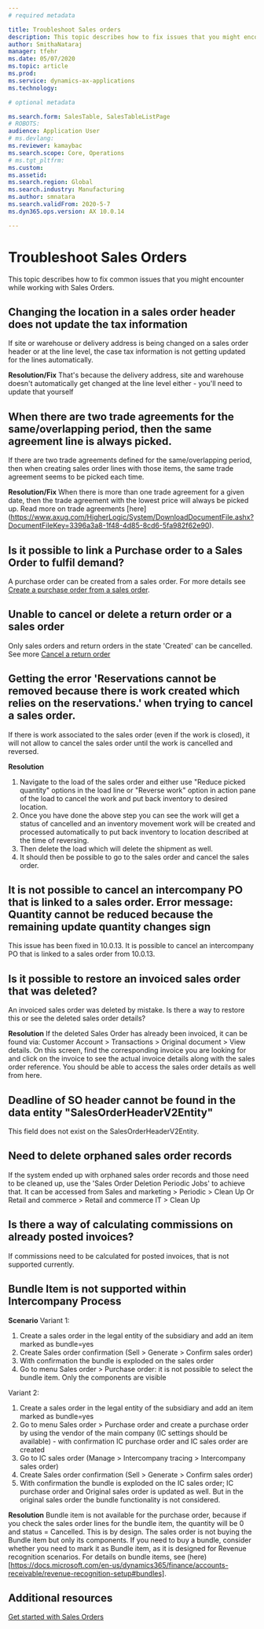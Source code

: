 ```yaml
---
# required metadata

title: Troubleshoot Sales orders
description: This topic describes how to fix issues that you might encounter while working with Sales Orders.
author: SmithaNataraj
manager: tfehr
ms.date: 05/07/2020
ms.topic: article
ms.prod: 
ms.service: dynamics-ax-applications
ms.technology: 

# optional metadata

ms.search.form: SalesTable, SalesTableListPage
# ROBOTS: 
audience: Application User
# ms.devlang: 
ms.reviewer: kamaybac
ms.search.scope: Core, Operations
# ms.tgt_pltfrm: 
ms.custom: 
ms.assetid: 
ms.search.region: Global
ms.search.industry: Manufacturing
ms.author: smnatara
ms.search.validFrom: 2020-5-7
ms.dyn365.ops.version: AX 10.0.14

---
```

# Troubleshoot Sales Orders 

This topic describes how to fix common issues that you might encounter while working with Sales Orders.

##  Changing the location in a sales order header does not update the tax information 
If site or warehouse or delivery address is being changed on a sales order header or at the line level, the case tax information is not getting updated for the lines automatically.
		
**Resolution/Fix**
That's because the delivery address, site and warehouse doesn't automatically get changed at the line level either - you'll need to update that yourself

##  When there are two trade agreements for the same/overlapping period, then the same agreement line is always picked.
If there are two trade agreements defined for the same/overlapping period, then when creating sales order lines with those items, the same trade agreement seems to be picked each time.
		
**Resolution/Fix**
When there is more than one trade agreement for a given date, then the trade agreement with the lowest price will always be picked up. Read more on trade agreements [here] (https://www.axug.com/HigherLogic/System/DownloadDocumentFile.ashx?DocumentFileKey=3396a3a8-1f48-4d85-8cd6-5fa982f62e90).

## Is it possible to link a Purchase order to a Sales Order to fulfil demand? 
A purchase order can be created from a sales order. For more details see [Create a purchase order from a sales order](https://docs.microsoft.com/en-us/dynamics365/supply-chain/sales-marketing/tasks/create-purchase-order-sales-order).

## Unable to cancel or delete a return order or a sales order
Only sales orders and return orders in the state 'Created' can be cancelled. See more [Cancel a return order](https://docs.microsoft.com/en-us/dynamics365/supply-chain/service-management/cancel-return-order)

## Getting the error 'Reservations cannot be removed because there is work created which relies on the reservations.' when trying to cancel a sales order.
If there is work associated to the sales order (even if the work is closed), it will not allow to cancel the sales order until the work is cancelled and reversed.

**Resolution**
1. Navigate to the load of the sales order and either use "Reduce picked quantity" options in the load line or "Reverse work" option in action pane of the load to cancel the work and put back inventory to desired location.
2. Once you have done the above step you can see the work will get a status of cancelled and an inventory movement work will be created and processed automatically to put back inventory to location described at the time of reversing.
3. Then delete the load which will delete the shipment as well.
4. It should then be possible to go to the sales order and cancel the sales order.

## It is not possible to cancel an intercompany PO that is linked to a sales order. Error message: Quantity cannot be reduced because the remaining update quantity changes sign
This issue has been fixed in 10.0.13. It is possible to cancel an intercompany PO that is linked to a sales order from 10.0.13.

## Is it possible to restore an invoiced sales order that was deleted?
An invoiced sales order was deleted by mistake. Is there a way to restore this or see the deleted sales order details?

**Resolution**
If the deleted Sales Order has already been invoiced, it can be found via:  Customer Account > Transactions > Original document > View details. On this screen, find the corresponding invoice you are looking for and click on the invoice to see the actual invoice details along with the sales order reference. You should be able to access the sales order details as well from here.

## Deadline of SO header cannot be found in the data entity "SalesOrderHeaderV2Entity"

This field does not exist on the SalesOrderHeaderV2Entity.

## Need to delete orphaned sales order records
If the system ended up with orphaned sales order records and those need to be cleaned up, use the 'Sales Order Deletion Periodic Jobs' to achieve that. It can be accessed from  Sales and marketing > Periodic > Clean Up Or Retail and commerce > Retail and commerce IT > Clean Up

## Is there a way of calculating commissions on already posted invoices?
If commissions need to be calculated for posted invoices, that is not supported currently. 

##  Bundle Item is not supported within Intercompany Process
**Scenario**
Variant 1:
1. Create a sales order in the legal entity of the subsidiary and add an item marked as bundle=yes
2. Create Sales order confirmation (Sell > Generate > Confirm sales order)
3. With confirmation the bundle is exploded on the sales order
4. Go to menu Sales order > Purchase order: it is not possible to select the bundle item. Only the components are visible

Variant 2:
1. Create a sales order in the legal entity of the subsidiary and add an item marked as bundle=yes
2. Go to menu Sales order > Purchase order and create a purchase order by using the vendor of the main company (IC settings should be available) - with confirmation IC purchase order and IC sales order are created
3. Go to IC sales order (Manage > Intercompany tracing > Intercompany sales order)
4. Create Sales order confirmation (Sell > Generate > Confirm sales order)
5. With confirmation the bundle is exploded on the IC sales order; IC purchase order and Original sales order is updated as well. But in the original sales order the bundle functionality is not considered.

**Resolution**
Bundle item is not available for the purchase order, because if you check the sales order lines for the bundle item, the quantity will be 0 and status = Cancelled. This is by design. The sales order is not buying the Bundle item but only its components. If you need to buy a bundle, consider whether you need to mark it as Bundle item, as it is designed for Revenue recognition scenarios. For details on bundle items, see (here)[https://docs.microsoft.com/en-us/dynamics365/finance/accounts-receivable/revenue-recognition-setup#bundles].

## Additional resources

[Get started with Sales Orders](get-started.md)

